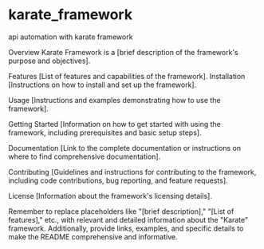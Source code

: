 # karate_framework
api automation with karate framework

Overview
Karate Framework is a [brief description of the framework's purpose and objectives].

Features
[List of features and capabilities of the framework].
Installation
[Instructions on how to install and set up the framework].

Usage
[Instructions and examples demonstrating how to use the framework].

Getting Started
[Information on how to get started with using the framework, including prerequisites and basic setup steps].

Documentation
[Link to the complete documentation or instructions on where to find comprehensive documentation].

Contributing
[Guidelines and instructions for contributing to the framework, including code contributions, bug reporting, and feature requests].

License
[Information about the framework's licensing details].

Remember to replace placeholders like "[brief description]," "[List of features]," etc., with relevant and detailed information about the "Karate" framework. Additionally, provide links, examples, and specific details to make the README comprehensive and informative.






